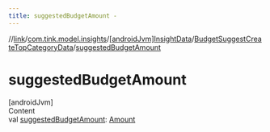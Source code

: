 ```yaml
---
title: suggestedBudgetAmount -
---
```

//[link](../../../index.md)/[com.tink.model.insights](../../index.md)/[[androidJvm]InsightData](../index.md)/[BudgetSuggestCreateTopCategoryData](index.md)/[suggestedBudgetAmount](suggested-budget-amount.md)



# suggestedBudgetAmount  
[androidJvm]  
Content  
val [suggestedBudgetAmount](suggested-budget-amount.md): [Amount](../../../com.tink.model.misc/[android-jvm]-amount/index.md)  



